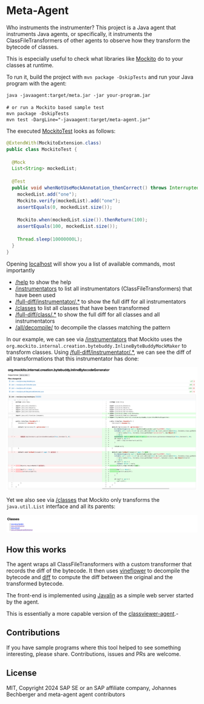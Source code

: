 Meta-Agent
==========

Who instruments the instrumenter? This project is a Java agent that instruments Java agents,
or specifically, it instruments the ClassFileTransformers of other agents to observe how they transform
the bytecode of classes.

This is especially useful to check what libraries like [Mockito](https://site.mockito.org/) do to your classes at runtime.

To run it, build the project with `mvn package -DskipTests` and run your Java program with the agent:

```shell
java -javaagent:target/meta.jar -jar your-program.jar

# or run a Mockito based sample test
mvn package -DskipTests
mvn test -DargLine="-javaagent:target/meta-agent.jar"
```

The executed [MockitoTest](src/test/java/me/bechberger/meta/MockitoTest.java) looks as follows:

```java
@ExtendWith(MockitoExtension.class)
public class MockitoTest {

  @Mock
  List<String> mockedList;

  @Test
  public void whenNotUseMockAnnotation_thenCorrect() throws InterruptedException {
    mockedList.add("one");
    Mockito.verify(mockedList).add("one");
    assertEquals(0, mockedList.size());

    Mockito.when(mockedList.size()).thenReturn(100);
    assertEquals(100, mockedList.size());

    Thread.sleep(10000000L);
  }
}
```

Opening [localhost](http://localhost:7071) will show you a list of available commands, most importantly
- [/help](http://localhost:7071) to show the help
- [/instrumentators](http://localhost:7071/instrumentators) to list all instrumentators (ClassFileTransformers) that have been used
- [/full-diff/instrumentator/.*](http://localhost:7071/full-diff/instrumentator/.*)
  to show the full diff for all instrumentators
- [/classes](http://localhost:7071/classes) to list all classes that have been transformed
- [/full-diff/class/.*](http://localhost:7071/full-diff/class/.*)
  to show the full diff for all classes and all instrumentators
- [/all/decompile/<pattern>](http://localhost:7071/all/decompile/<pattern>)
  to decompile the classes matching the pattern

In our example, we can see via [/instrumentators](http://localhost:7071/instrumentators) that Mockito uses
the `org.mockito.internal.creation.bytebuddy.InlineByteBuddyMockMaker` to transform classes.
Using [/full-diff/instrumentator/.*](http://localhost:7071/full-diff/instrumentator/.*), we can see the diff of all
transformations that this instrumentator has done:

![Screenshot of http://localhost:7071/full-diff/instrumentator/.*](img/instrumentators.png)

Yet we also see via [/classes](http://localhost:7071/classes) that Mockito only transforms the `java.util.List` 
interface and all its parents:

![Screenshot of http://localhost:7071/classes](img/classes.png)

How this works
--------------

The agent wraps all ClassFileTransformers with a custom transformer that records the diff of the bytecode.
It then uses [vineflower](http://vineflower.org/) to decompile the bytecode and 
[diff](https://www.gnu.org/software/diffutils/)
to compute the diff between the original and the transformed bytecode.

The front-end is implemented using [Javalin](https://javalin.io/) as a simple web server started by the agent.

This is essentially a more capable version of the [classviewer-agent](https://github.com/parttimenerd/classviewer-agent).-

Contributions
-------------
If you have sample programs where this tool helped to see something interesting, please share.
Contributions, issues and PRs are welcome.

License
-------
MIT, Copyright 2024 SAP SE or an SAP affiliate company, Johannes Bechberger
and meta-agent agent contributors